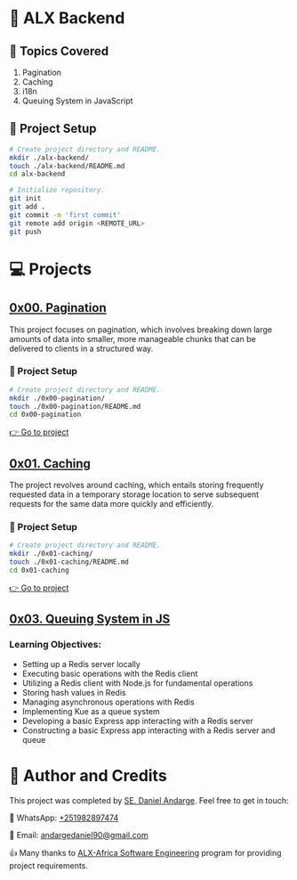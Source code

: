 # :book: ALX Backend

## :page_with_curl: Topics Covered
1. Pagination
2. Caching
3. i18n
4. Queuing System in JavaScript

## :wrench: Project Setup
```bash
# Create project directory and README.
mkdir ./alx-backend/
touch ./alx-backend/README.md
cd alx-backend

# Initialize repository.
git init
git add .
git commit -m 'first commit'
git remote add origin <REMOTE_URL>
git push
```

# :computer: Projects

## [0x00. Pagination](0x00-pagination)
This project focuses on pagination, which involves breaking down large amounts of data into smaller, more manageable chunks that can be delivered to clients in a structured way.

### :wrench: Project Setup
```bash
# Create project directory and README.
mkdir ./0x00-pagination/
touch ./0x00-pagination/README.md
cd 0x00-pagination
```
[:point_right: Go to project](0x00-pagination)

## [0x01. Caching](0x01-caching)
The project revolves around caching, which entails storing frequently requested data in a temporary storage location to serve subsequent requests for the same data more quickly and efficiently.

### :wrench: Project Setup
```bash
# Create project directory and README.
mkdir ./0x01-caching/
touch ./0x01-caching/README.md
cd 0x01-caching
```
[:point_right: Go to project](0x01-caching)

## [0x03. Queuing System in JS](0x03-queuing_system_in_js)

### Learning Objectives:
- Setting up a Redis server locally
- Executing basic operations with the Redis client
- Utilizing a Redis client with Node.js for fundamental operations
- Storing hash values in Redis
- Managing asynchronous operations with Redis
- Implementing Kue as a queue system
- Developing a basic Express app interacting with a Redis server
- Constructing a basic Express app interacting with a Redis server and queue

# :man: Author and Credits
This project was completed by [SE. Daniel Andarge](https://github.com/Daniel-Andarge). Feel free to get in touch:

:iphone: WhatsApp: [+251982897474](https://wa.me/251982897474)

:email: Email: [andargedaniel90@gmail.com](mailto:andargedaniel90@gmail.com)

:thumbsup: Many thanks to [ALX-Africa Software Engineering](https://www.alxafrica.com/) program for providing project requirements.
